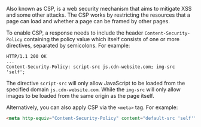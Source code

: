Also known as CSP, is a web security mechanism that aims to mitigate XSS and some other attacks. The CSP works by restricting the resources that a page can load and whether a page can be framed by other pages.

To enable CSP, a response needs to include the header `Content-Security-Policy` containing the policy value which itself consists of one or more directives, separated by semicolons. For example:
```http
HTTP/1.1 200 OK
...
Content-Security-Policy: script-src js.cdn-website.com; img-src 'self';
```
The directive `script-src` will only allow JavaScript to be loaded from the specified domain `js.cdn-website.com`. While the `img-src` will only allow images to be loaded from the same origin as the page itself.

Alternatively, you can also apply CSP via the `<meta>` tag. For example:
```html
<meta http-equiv="Content-Security-Policy" content="default-src 'self'">
```